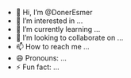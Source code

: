 - 👋 Hi, I’m @DonerEsmer
- 👀 I’m interested in ...
- 🌱 I’m currently learning ...
- 💞️ I’m looking to collaborate on ...
- 📫 How to reach me ...
- 😄 Pronouns: ...
- ⚡ Fun fact: ...

<!---
DonerEsmer/DonerEsmer is a ✨ special ✨ repository because its `README.md` (this file) appears on your GitHub profile.
You can click the Preview link to take a look at your changes.
--->
